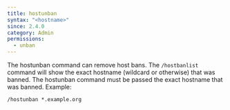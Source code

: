 ```yaml
---
title: hostunban
syntax: "<hostname>"
since: 2.4.0
category: Admin
permissions:
  - unban
---
```


The hostunban command can remove host bans. The `/hostbanlist` command will show the exact hostname (wildcard or otherwise) that was banned. The hostunban command must be passed the exact hostname that was banned. Example:

```
/hostunban *.example.org
```

